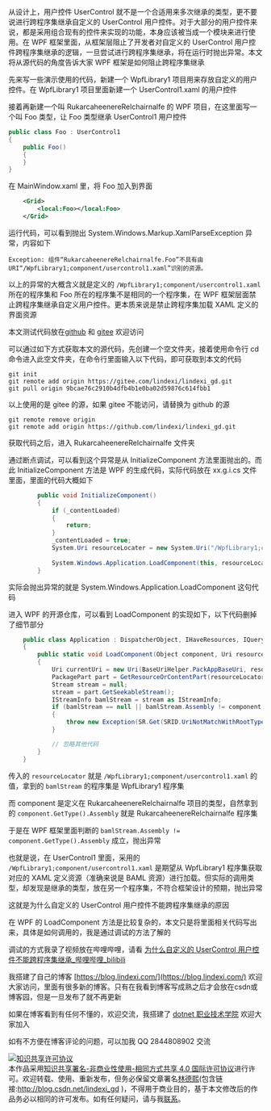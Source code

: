 
从设计上，用户控件 UserControl 就不是一个合适用来多次继承的类型，更不要说进行跨程序集继承自定义的 UserControl 用户控件。对于大部分的用户控件来说，都是采用组合现有的控件来实现的功能，本身应该被当成一个模块来进行使用。在 WPF 框架里面，从框架层阻止了开发者对自定义的 UserControl 用户控件跨程序集继承的逻辑，一旦尝试进行跨程序集继承，将在运行时抛出异常。本文将从源代码的角度告诉大家 WPF 框架是如何阻止跨程序集继承

<!--more-->



<!-- 博客 -->
<!-- 标签：WPF，WPF源代码 -->
<!-- 发布 -->

先来写一些演示使用的代码，新建一个 WpfLibrary1 项目用来存放自定义的用户控件。在 WpfLibrary1 项目里面新建一个 UserControl1.xaml 的用户控件

接着再新建一个叫 RukarcaheenereRelchairnalfe 的 WPF 项目，在这里面写一个叫 Foo 类型，让 Foo 类型继承 UserControl1 用户控件

```csharp
public class Foo : UserControl1
{
    public Foo()
    {
    }
}
```

在 MainWindow.xaml 里，将 Foo 加入到界面

```xml
    <Grid>
        <local:Foo></local:Foo>
    </Grid>
```

运行代码，可以看到抛出 System.Windows.Markup.XamlParseException 异常，内容如下

```
Exception: 组件“RukarcaheenereRelchairnalfe.Foo”不具有由 URI“/WpfLibrary1;component/usercontrol1.xaml”识别的资源。
```

以上的异常的大概含义就是定义的 `/WpfLibrary1;component/usercontrol1.xaml` 所在的程序集和 Foo 所在的程序集不是相同的一个程序集，在 WPF 框架层面禁止跨程序集继承自定义用户控件。更本质来说是禁止跨程序集加载 XAML 定义的界面资源

本文测试代码放在[github](https://github.com/lindexi/lindexi_gd/tree/9bcae76c2910b4dfb4b1e0ba02d59876c614fbb1/RukarcaheenereRelchairnalfe) 和 [gitee](https://gitee.com/lindexi/lindexi_gd/tree/9bcae76c2910b4dfb4b1e0ba02d59876c614fbb1/RukarcaheenereRelchairnalfe) 欢迎访问

可以通过如下方式获取本文的源代码，先创建一个空文件夹，接着使用命令行 cd 命令进入此空文件夹，在命令行里面输入以下代码，即可获取到本文的代码

```
git init
git remote add origin https://gitee.com/lindexi/lindexi_gd.git
git pull origin 9bcae76c2910b4dfb4b1e0ba02d59876c614fbb1
```

以上使用的是 gitee 的源，如果 gitee 不能访问，请替换为 github 的源

```
git remote remove origin
git remote add origin https://github.com/lindexi/lindexi_gd.git
```

获取代码之后，进入 RukarcaheenereRelchairnalfe 文件夹

通过断点调试，可以看到这个异常是从 InitializeComponent 方法里面抛出的。而此 InitializeComponent 方法是 WPF 的生成代码，实际代码放在 xx.g.i.cs 文件里面，里面的代码大概如下

```csharp
        public void InitializeComponent() 
        {
            if (_contentLoaded) 
            {
                return;
            }
            _contentLoaded = true;
            System.Uri resourceLocater = new System.Uri("/WpfLibrary1;component/usercontrol1.xaml", System.UriKind.Relative);
            
            System.Windows.Application.LoadComponent(this, resourceLocater);
        }
```

实际会抛出异常的就是 System.Windows.Application.LoadComponent 这句代码

进入 WPF 的开源仓库，可以看到 LoadComponent 的实现如下，以下代码删掉了细节部分

```csharp
    public class Application : DispatcherObject, IHaveResources, IQueryAmbient
    {
        public static void LoadComponent(Object component, Uri resourceLocator)
        {
            Uri currentUri = new Uri(BaseUriHelper.PackAppBaseUri, resourceLocator);
            PackagePart part = GetResourceOrContentPart(resourceLocator);
            Stream stream = null;
            stream = part.GetSeekableStream();
            IStreamInfo bamlStream = stream as IStreamInfo;
            if (bamlStream == null || bamlStream.Assembly != component.GetType().Assembly)
            {
                throw new Exception(SR.Get(SRID.UriNotMatchWithRootType, component.GetType( ), resourceLocator));
            }

            // 忽略其他代码
        }
    }
```

传入的 `resourceLocator` 就是 `/WpfLibrary1;component/usercontrol1.xaml` 的值，拿到的 `bamlStream` 的程序集是 WpfLibrary1 程序集

而 component 是定义在 RukarcaheenereRelchairnalfe 项目的类型，自然拿到的 `component.GetType().Assembly` 就是 RukarcaheenereRelchairnalfe 程序集

于是在 WPF 框架里面判断的 `bamlStream.Assembly != component.GetType().Assembly` 成立，抛出异常

也就是说，在 UserControl1 里面，采用的 `/WpfLibrary1;component/usercontrol1.xaml` 是期望从 WpfLibrary1 程序集获取对应的 XAML 定义资源（准确来说是 BAML 资源）进行加载。但实际的调用类型，却发现是继承的类型，放在另一个程序集，不符合框架设计的预期，抛出异常

这就是为什么自定义的 UserControl 用户控件不能跨程序集继承的原因

在 WPF 的 LoadComponent 方法是比较复杂的，本文只是将里面相关代码写出来，具体是如何调用的，我是通过调试的方法了解的

调试的方式我录了视频放在哔哩哔哩，请看 [为什么自定义的 UserControl 用户控件不能跨程序集继承_哔哩哔哩_bilibili](https://www.bilibili.com/video/BV1D3411u7tf/)


我搭建了自己的博客 [https://blog.lindexi.com/](https://blog.lindexi.com/) 欢迎大家访问，里面有很多新的博客。只有在我看到博客写成熟之后才会放在csdn或博客园，但是一旦发布了就不再更新

如果在博客看到有任何不懂的，欢迎交流，我搭建了 [dotnet 职业技术学院](https://t.me/dotnet_campus) 欢迎大家加入

如有不方便在博客评论的问题，可以加我 QQ 2844808902 交流

<a rel="license" href="http://creativecommons.org/licenses/by-nc-sa/4.0/"><img alt="知识共享许可协议" style="border-width:0" src="https://licensebuttons.net/l/by-nc-sa/4.0/88x31.png" /></a><br />本作品采用<a rel="license" href="http://creativecommons.org/licenses/by-nc-sa/4.0/">知识共享署名-非商业性使用-相同方式共享 4.0 国际许可协议</a>进行许可。欢迎转载、使用、重新发布，但务必保留文章署名[林德熙](http://blog.csdn.net/lindexi_gd)(包含链接:http://blog.csdn.net/lindexi_gd )，不得用于商业目的，基于本文修改后的作品务必以相同的许可发布。如有任何疑问，请与我[联系](mailto:lindexi_gd@163.com)。